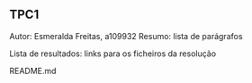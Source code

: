 ## TPC1 
Autor: Esmeralda Freitas, a109932
Resumo: lista de parágrafos

Lista de resultados: links para os ficheiros da resolução

README.md
